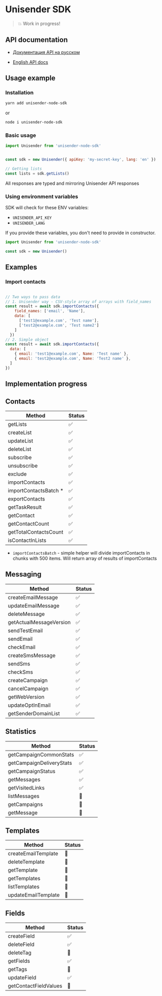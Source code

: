 # Unisender SDK

> 💥 Work in progress!
## API documentation

* [Документация API на русском](https://www.unisender.com/ru/support/category/api/)

* [English API docs](https://selzy.com/en/support/category/api/)

## Usage example

### Installation

```bash
yarn add unisender-node-sdk
```

or

```bash
node i unisender-node-sdk
```

### Basic usage

```javascript
import Unisender from 'unisender-node-sdk'


const sdk = new Unisender({ apiKey: 'my-secret-key', lang: 'en' })

// Getting lists
const lists = sdk.getLists()

```

All responses are typed and mirroring Unisender API responses

### Using environment variables

SDK will check for these ENV variables:

* `UNISENDER_API_KEY`
* `UNISENDER_LANG`

If you provide these variables, you don't need to provide in constructor.

```javascript
import Unisender from 'unisender-node-sdk'

const sdk = new Unisender()
```

## Examples

### Import contacts

```javascript

// Two ways to pass data
// 1. Unisender way - CSV-style array of arrays with field_names
const result = await sdk.importContacts({
    field_names: ['email', 'Name'],
    data: [
      ['test1@example.com', 'Test name'],
      ['test2@example.com', 'Test name2']
    ]
  })
// 2. Simple object
const result = await sdk.importContacts({
  data: [
    { email: 'test1@example.com', Name: 'Test name' },
    { email: 'test2@example.com', Name: 'Test2 name' },
  ]
})
```

## Implementation progress

## Contacts

| Method | Status |
|--------|--------|
| getLists  | ✅ |
| createList  | ✅  | 
| updateList  | ✅  |
| deleteList  | ✅  |
| subscribe | ✅ |
| unsubscribe | ✅  |
| exclude | ✅  |
| importContacts  | ✅   |
| importContactsBatch *  | ✅  |
| exportContacts  | ✅ |
| getTaskResult  | ✅  |
| getContact  | ✅  |
| getContactCount | ✅ |
| getTotalContactsCount | ✅ |
| isContactInLists  | ✅  |

* `importContactsBatch` - simple helper will divide importContacts in chunks with 500 items. Will return array of results of importContacts
## Messaging
| Method | Status |
|--------|--------|
| createEmailMessage | ✅ |
| updateEmailMessage | ✅ |
| deleteMessage | ✅ |
| getActualMessageVersion | ✅ |
| sendTestEmail | ✅ |
| sendEmail | ✅ |
| checkEmail | ✅ |
| createSmsMessage | ✅ |
| sendSms | ✅ |
| checkSms | ✅ |
| createCampaign | ✅ |
| cancelCampaign | ✅ |
| getWebVersion | ✅ |
| updateOptInEmail | ✅  |
| getSenderDomainList | ✅  |

## Statistics
| Method | Status |
|--------|--------|
| getCampaignCommonStats | ✅ |
| getCampaignDeliveryStats | ✅ |
| getCampaignStatus | ✅ |
| getMessages | ✅ |
| getVisitedLinks | ✅|
| listMessages | 🚧 |
| getCampaigns | 🚧 |
| getMessage | 🚧 |

## Templates
| Method | Status |
|--------|--------|
| createEmailTemplate | 🚧 |
| deleteTemplate | 🚧 |
| getTemplate | 🚧 |
| getTemplates | 🚧 |
| listTemplates | 🚧 |
| updateEmailTemplate | 🚧 |

## Fields
| Method | Status |
|--------|--------|
| createField | ✅ |
| deleteField | ✅ |
| deleteTag | 🚧 |
| getFields | ✅ |
| getTags | 🚧 |
| updateField | ✅ |
| getContactFieldValues | 🚧 |